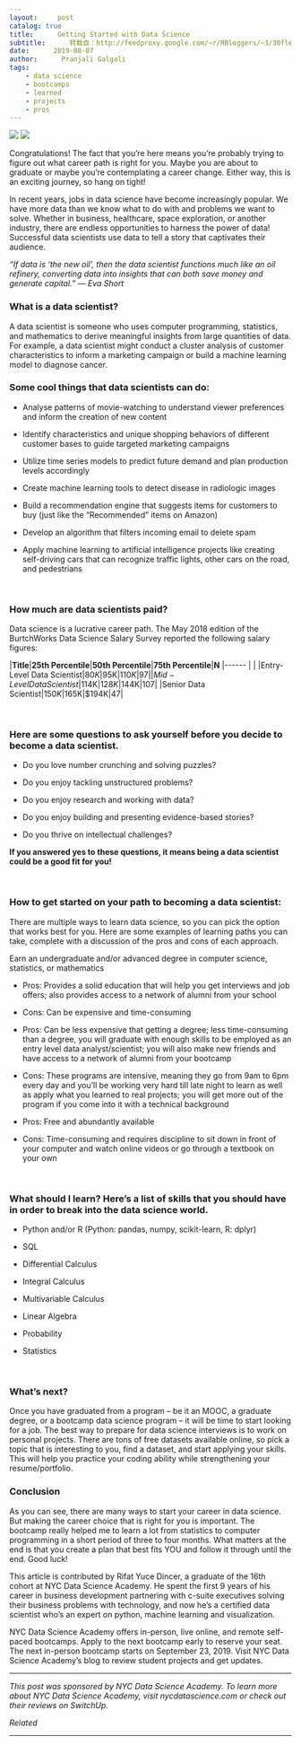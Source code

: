 ```yaml
---
layout:     post
catalog: true
title:      Getting Started with Data Science
subtitle:      转载自：http://feedproxy.google.com/~r/RBloggers/~3/30fle6gUJhM/
date:      2019-08-07
author:      Pranjali Galgali
tags:
    - data science
    - bootcamps
    - learned
    - projects
    - pros
---
```






![](https://i1.wp.com/nycdatascience.com/blog/wp-content/uploads/2019/08/My-Post.jpg?w=450&is-pending-load=1#038;ssl=1)
![](https://i1.wp.com/nycdatascience.com/blog/wp-content/uploads/2019/08/My-Post.jpg?w=450&ssl=1)


Congratulations! The fact that you’re here means you’re probably trying to figure out what career path is right for you. Maybe you are about to graduate or maybe you’re contemplating a career change. Either way, this is an exciting journey, so hang on tight!

In recent years, jobs in data science have become increasingly popular. We have more data than we know what to do with and problems we want to solve. Whether in business, healthcare, space exploration, or another industry, there are endless opportunities to harness the power of data! Successful data scientists use data to tell a story that captivates their audience.

*“If data is ‘the new oil’, then the data scientist functions much like an oil refinery, converting data into insights that can both save money and generate capital.” — Eva Short*

### What is a data scientist?

A data scientist is someone who uses computer programming, statistics, and mathematics to derive meaningful insights from large quantities of data. For example, a data scientist might conduct a cluster analysis of customer characteristics to inform a marketing campaign or build a machine learning model to diagnose cancer.

### Some cool things that data scientists can do:

- Analyse patterns of movie-watching to understand viewer preferences and inform the creation of new content

- Identify characteristics and unique shopping behaviors of different customer bases to guide targeted marketing campaigns

- Utilize time series models to predict future demand and plan production levels accordingly

- Create machine learning tools to detect disease in radiologic images

- Build a recommendation engine that suggests items for customers to buy (just like the “Recommended” items on Amazon)

- Develop an algorithm that filters incoming email to delete spam

- Apply machine learning to artificial intelligence projects like creating self-driving cars that can recognize traffic lights, other cars on the road, and pedestrians


 

### How much are data scientists paid?

Data science is a lucrative career path. The May 2018 edition of the BurtchWorks Data Science Salary Survey reported the following salary figures:

|**Title**|**25th Percentile**|**50th Percentile**|**75th Percentile**|**N**
|------
| |
|Entry-Level Data Scientist|$80K|$95K|$110K|97|
|Mid-Level Data Scientist|$114K|$128K|$144K|107|
|Senior Data Scientist|$150K|$165K|$194K|47|

 

### Here are some questions to ask yourself before you decide to become a data scientist.

- Do you love number crunching and solving puzzles?

- Do you enjoy tackling unstructured problems?

- Do you enjoy research and working with data?

- Do you enjoy building and presenting evidence-based stories?

- Do you thrive on intellectual challenges?


**If you answered yes to these questions, it means being a data scientist could be a good fit for you!**

 

### How to get started on your path to becoming a data scientist:

There are multiple ways to learn data science, so you can pick the option that works best for you. Here are some examples of learning paths you can take, complete with a discussion of the pros and cons of each approach.

Earn an undergraduate and/or advanced degree in computer science, statistics, or mathematics

- Pros: Provides a solid education that will help you get interviews and job offers; also provides access to a network of alumni from your school

- Cons: Can be expensive and time-consuming


- Pros: Can be less expensive that getting a degree; less time-consuming than a degree, you will graduate with enough skills to be employed as an entry level data analyst/scientist; you will also make new friends and have access to a network of alumni from your bootcamp

- Cons: These programs are intensive, meaning they go from 9am to 6pm every day and you’ll be working very hard till late night to learn as well as apply what you learned to real projects; you will get more out of the program if you come into it with a technical background


- Pros: Free and abundantly available

- Cons: Time-consuming and requires discipline to sit down in front of your computer and watch online videos or go through a textbook on your own


 

### What should I learn? Here’s a list of skills that you should have in order to break into the data science world.

- Python and/or R (Python: pandas, numpy, scikit-learn, R: dplyr)

- SQL

- Differential Calculus

- Integral Calculus

- Multivariable Calculus

- Linear Algebra

- Probability

- Statistics


 

### What’s next?

Once you have graduated from a program – be it an MOOC, a graduate degree, or a bootcamp data science program – it will be time to start looking for a job. The best way to prepare for data science interviews is to work on personal projects. There are tons of free datasets available online, so pick a topic that is interesting to you, find a dataset, and start applying your skills. This will help you practice your coding ability while strengthening your resume/portfolio.

### Conclusion

As you can see, there are many ways to start your career in data science. But making the career choice that is right for you is important. The bootcamp really helped me to learn a lot from statistics to computer programming in a short period of three to four months. What matters at the end is that you create a plan that best fits YOU and follow it through until the end. Good luck!

This article is contributed by Rifat Yuce Dincer, a graduate of the 16th cohort at NYC Data Science Academy. He spent the first 9 years of his career in business development partnering with c-suite executives solving their business problems with technology, and now he’s a certified data scientist who’s an expert on python, machine learning and visualization.

NYC Data Science Academy offers in-person, live online, and remote self-paced bootcamps. Apply to the next bootcamp early to reserve your seat. The next in-person bootcamp starts on September 23, 2019. Visit NYC Data Science Academy’s blog to review student projects and get updates.

---

*This post was sponsored by NYC Data Science Academy. To learn more about NYC Data Science Academy, visit nycdatascience.com or check out their reviews on SwitchUp.*


*Related*






---
